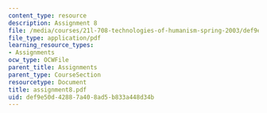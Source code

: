 ```yaml
---
content_type: resource
description: Assignment 8
file: /media/courses/21l-708-technologies-of-humanism-spring-2003/def9e50d42887a408ad5b833a448d34b_assignment8.pdf
file_type: application/pdf
learning_resource_types:
- Assignments
ocw_type: OCWFile
parent_title: Assignments
parent_type: CourseSection
resourcetype: Document
title: assignment8.pdf
uid: def9e50d-4288-7a40-8ad5-b833a448d34b
---
```

